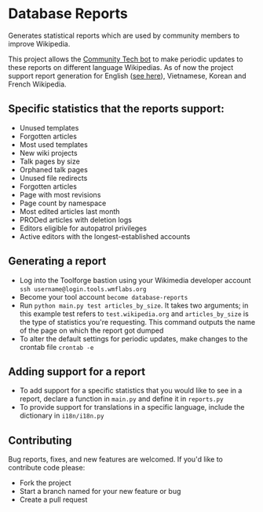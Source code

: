 # Database Reports
Generates statistical reports which are used by community members to improve Wikipedia. 

This project allows the [Community Tech bot](https://en.wikipedia.org/wiki/User:Community_Tech_bot) to make periodic updates to these reports on different language Wikipedias. As of now the project support report generation for English ([see here](https://en.wikipedia.org/wiki/Wikipedia:Database_reports)), Vietnamese, Korean and French Wikipedia. 

## Specific statistics that the reports support: 
* Unused templates
* Forgotten articles
* Most used templates
* New wiki projects
* Talk pages by size
* Orphaned talk pages
* Unused file redirects
* Forgotten articles
* Page with most revisions
* Page count by namespace 
* Most edited articles last month 
* PRODed articles with deletion logs
* Editors eligible for autopatrol privileges
* Active editors with the longest-established accounts

## Generating a report 
* Log into the Toolforge bastion using your Wikimedia developer account ```ssh username@login.tools.wmflabs.org```
* Become your tool account ```become database-reports```
* Run ```python main.py test articles_by_size```. It takes two arguments; in this example test refers to `test.wikipedia.org` and `articles_by_size` is the type of statistics you're requesting. This command outputs the name of the page on which the report got dumped  
* To alter the default settings for periodic updates, make changes to the crontab file ```crontab -e```

## Adding support for a report
* To add support for a specific statistics that you would like to see in a report, declare a function in `main.py` and define it in `reports.py` 
* To provide support for translations in a specific language, include the dictionary in `i18n/i18n.py` 	

## Contributing
Bug reports, fixes, and new features are welcomed. If you'd like to contribute code please:
* Fork the project
* Start a branch named for your new feature or bug
* Create a pull request